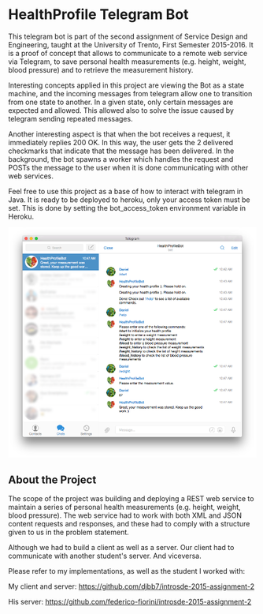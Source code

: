 # HealthProfile Telegram Bot

This telegram bot is part of the second assignment of Service Design and Engineering, taught at the University of Trento, First Semester 2015-2016. It is a proof of concept that allows to communicate to a remote web service via Telegram, to save personal health measurements (e.g. height, weight, blood pressure) and to retrieve the measurement history.

Interesting concepts applied in this project are viewing the Bot as a state machine, and the incoming messages from telegram allow one to transition from one state to another. In a given state, only certain messages are expected and allowed. This allowed also to solve the issue caused by telegram sending repeated messages.

Another interesting aspect is that when the bot receives a request, it immediately replies 200 OK. In this way, the user gets the 2 delivered checkmarks that indicate that the message has been delivered. In the background, the bot spawns a worker which handles the request and POSTs the message to the user when it is done communicating with other web services.

Feel free to use this project as a base of how to interact with telegram in Java. It is ready to be deployed to heroku, only your access token must be set. This is done by setting the bot_access_token environment variable in Heroku.

![Screenshot](https://raw.githubusercontent.com/djbb7/instrosde-telegram-bot/master/screenshot.png)

## About the Project

The scope of the project was building and deploying a REST web service to maintain a series of personal health measurements (e.g. height, weight, blood pressure). The web service had to work with both XML and JSON content requests and responses, and these had to comply with a structure given to us in the problem statement.

Although we had to build a client as well as a server. Our client had to communicate with another student's server. And viceversa.

Please refer to my implementations, as well as the student I worked with:

My client and server: https://github.com/djbb7/introsde-2015-assignment-2

His server: https://github.com/federico-fiorini/introsde-2015-assignment-2
